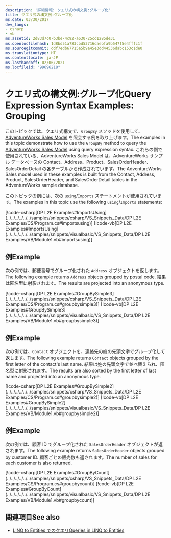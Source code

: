 ```yaml
---
description: '詳細情報: クエリ式の構文例:グループ化'
title: クエリ式の構文例:グループ化
ms.date: 03/30/2017
dev_langs:
- csharp
- vb
ms.assetid: 2d83d7c0-b3be-4c92-a630-25cd1285de31
ms.openlocfilehash: 1d8bd51a783cbd53716daebfa9b547f5e4fffc1f
ms.sourcegitcommit: ddf7edb67715a5b9a45e3dd44536dabc153c1de0
ms.translationtype: HT
ms.contentlocale: ja-JP
ms.lasthandoff: 02/06/2021
ms.locfileid: "99696218"
---
```

# <a name="query-expression-syntax-examples-grouping"></a><span data-ttu-id="23709-103">クエリ式の構文例:グループ化</span><span class="sxs-lookup"><span data-stu-id="23709-103">Query Expression Syntax Examples: Grouping</span></span>

<span data-ttu-id="23709-104">このトピックでは、クエリ式構文で、`GroupBy` メソッドを使用して、[AdventureWorks Sales Model](https://github.com/Microsoft/sql-server-samples/releases/tag/adventureworks) を照会する例を取り上げます。</span><span class="sxs-lookup"><span data-stu-id="23709-104">The examples in this topic demonstrate how to use the `GroupBy` method to query the [AdventureWorks Sales Model](https://github.com/Microsoft/sql-server-samples/releases/tag/adventureworks) using query expression syntax.</span></span> <span data-ttu-id="23709-105">これらの例で使用されている、AdventureWorks Sales Model は、AdventureWorks サンプル データベースの Contact、Address、Product、SalesOrderHeader、SalesOrderDetail の各テーブルから作成されています。</span><span class="sxs-lookup"><span data-stu-id="23709-105">The AdventureWorks Sales model used in these examples is built from the Contact, Address, Product, SalesOrderHeader, and SalesOrderDetail tables in the AdventureWorks sample database.</span></span>  
  
 <span data-ttu-id="23709-106">このトピックの例には、次の `using`/`Imports` ステートメントが使用されています。</span><span class="sxs-lookup"><span data-stu-id="23709-106">The examples in this topic use the following `using`/`Imports` statements:</span></span>  
  
 [!code-csharp[DP L2E Examples#ImportsUsing](../../../../../../samples/snippets/csharp/VS_Snippets_Data/DP L2E Examples/CS/Program.cs#importsusing)]
 [!code-vb[DP L2E Examples#ImportsUsing](../../../../../../samples/snippets/visualbasic/VS_Snippets_Data/DP L2E Examples/VB/Module1.vb#importsusing)]  
  
## <a name="example"></a><span data-ttu-id="23709-107">例</span><span class="sxs-lookup"><span data-stu-id="23709-107">Example</span></span>  

 <span data-ttu-id="23709-108">次の例では、郵便番号でグループ化された `Address` オブジェクトを返します。</span><span class="sxs-lookup"><span data-stu-id="23709-108">The following example returns `Address` objects grouped by postal code.</span></span> <span data-ttu-id="23709-109">結果は匿名型に射影されます。</span><span class="sxs-lookup"><span data-stu-id="23709-109">The results are projected into an anonymous type.</span></span>  
  
 [!code-csharp[DP L2E Examples#GroupBySimple3](../../../../../../samples/snippets/csharp/VS_Snippets_Data/DP L2E Examples/CS/Program.cs#groupbysimple3)]
 [!code-vb[DP L2E Examples#GroupBySimple3](../../../../../../samples/snippets/visualbasic/VS_Snippets_Data/DP L2E Examples/VB/Module1.vb#groupbysimple3)]  
  
## <a name="example"></a><span data-ttu-id="23709-110">例</span><span class="sxs-lookup"><span data-stu-id="23709-110">Example</span></span>  

 <span data-ttu-id="23709-111">次の例では、`Contact` オブジェクトを、連絡先の姓の先頭文字でグループ化して返します。</span><span class="sxs-lookup"><span data-stu-id="23709-111">The following example returns `Contact` objects grouped by the first letter of the contact's last name.</span></span> <span data-ttu-id="23709-112">結果は姓の先頭文字で並べ替えられ、匿名型に射影されます。</span><span class="sxs-lookup"><span data-stu-id="23709-112">The results are also sorted by the first letter of last name and projected into an anonymous type.</span></span>  
  
 [!code-csharp[DP L2E Examples#GroupBySimple2](../../../../../../samples/snippets/csharp/VS_Snippets_Data/DP L2E Examples/CS/Program.cs#groupbysimple2)]
 [!code-vb[DP L2E Examples#GroupBySimple2](../../../../../../samples/snippets/visualbasic/VS_Snippets_Data/DP L2E Examples/VB/Module1.vb#groupbysimple2)]  
  
## <a name="example"></a><span data-ttu-id="23709-113">例</span><span class="sxs-lookup"><span data-stu-id="23709-113">Example</span></span>  

 <span data-ttu-id="23709-114">次の例では、顧客 ID でグループ化された `SalesOrderHeader` オブジェクトが返されます。</span><span class="sxs-lookup"><span data-stu-id="23709-114">The following example returns `SalesOrderHeader` objects grouped by customer ID.</span></span> <span data-ttu-id="23709-115">顧客ごとの販売数も返されます。</span><span class="sxs-lookup"><span data-stu-id="23709-115">The number of sales for each customer is also returned.</span></span>  
  
 [!code-csharp[DP L2E Examples#GroupByCount](../../../../../../samples/snippets/csharp/VS_Snippets_Data/DP L2E Examples/CS/Program.cs#groupbycount)]
 [!code-vb[DP L2E Examples#GroupByCount](../../../../../../samples/snippets/visualbasic/VS_Snippets_Data/DP L2E Examples/VB/Module1.vb#groupbycount)]  
  
## <a name="see-also"></a><span data-ttu-id="23709-116">関連項目</span><span class="sxs-lookup"><span data-stu-id="23709-116">See also</span></span>

- [<span data-ttu-id="23709-117">LINQ to Entities でのクエリ</span><span class="sxs-lookup"><span data-stu-id="23709-117">Queries in LINQ to Entities</span></span>](queries-in-linq-to-entities.md)
